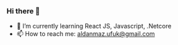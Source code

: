 ### Hi there 👋

- 🌱 I’m currently learning React JS, Javascript, .Netcore
- 📫 How to reach me: aldanmaz.ufuk@gmail.com



